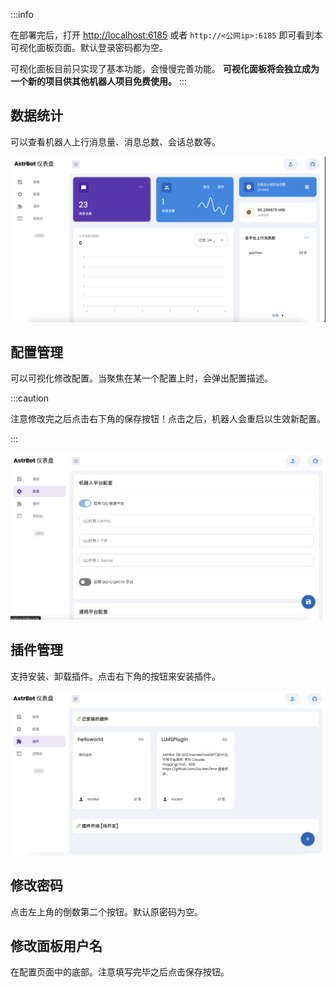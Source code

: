 :::info

在部署完后，打开 [http://localhost:6185](http://localhost:6185) 或者 `http://<公网ip>:6185` 即可看到本可视化面板页面。默认登录密码都为空。

可视化面板目前只实现了基本功能，会慢慢完善功能。
**可视化面板将会独立成为一个新的项目供其他机器人项目免费使用。**
:::


## 数据统计

可以查看机器人上行消息量、消息总数、会话总数等。

![stat](image.png)

## 配置管理

可以可视化修改配置。当聚焦在某一个配置上时，会弹出配置描述。

:::caution

注意修改完之后点击右下角的保存按钮！点击之后，机器人会重启以生效新配置。

:::

![config](image-1.png)

## 插件管理

支持安装、卸载插件。点击右下角的按钮来安装插件。

![extension](image-2.png)

## 修改密码

点击左上角的倒数第二个按钮。默认原密码为空。

## 修改面板用户名

在配置页面中的底部。注意填写完毕之后点击保存按钮。